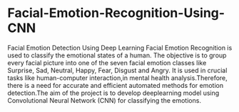 # Facial-Emotion-Recognition-Using-CNN
Facial Emotion Detection  Using Deep Learning
 Facial Emotion Recognition is used to classify the emotional states of a human. 
The objective is to group every facial picture into one of the seven facial emotion 
classes like Surprise, Sad, Neutral, Happy, Fear, Disgust and Angry. It is used in 
crucial tasks like human-computer interaction,in mental health 
analysis.Therefore, there is a need for accurate and efficient automated methods 
for emotion detection.The aim of the project is to develop deeplearning model 
using Convolutional Neural Network (CNN) for classifying the emotions.
